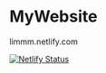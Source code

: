 # MyWebsite

limmm.netlify.com

[![Netlify Status](https://api.netlify.com/api/v1/badges/b18bb66e-cb71-4f69-8a19-b89aeeabcc70/deploy-status)](https://app.netlify.com/sites/limmm/deploys)
